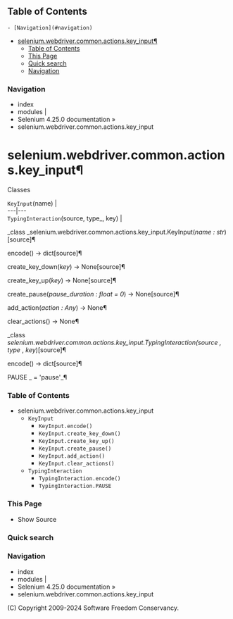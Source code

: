 ## Table of Contents

    - [Navigation](#navigation)
- [selenium.webdriver.common.actions.key_input¶](#seleniumwebdrivercommonactionskey_input)
    - [Table of Contents](#table-of-contents)
    - [This Page](#this-page)
    - [Quick search](#quick-search)
    - [Navigation](#navigation)

### Navigation

  * index
  * modules |
  * Selenium 4.25.0 documentation »
  * selenium.webdriver.common.actions.key_input

# selenium.webdriver.common.actions.key_input¶

Classes

`KeyInput`(name) |   
---|---  
`TypingInteraction`(source, type_, key) |   
  
_class _selenium.webdriver.common.actions.key_input.KeyInput(_name :
str_)[source]¶

    

encode() -> dict[source]¶

    

create_key_down(_key_) -> None[source]¶

    

create_key_up(_key_) -> None[source]¶

    

create_pause(_pause_duration : float = 0_) -> None[source]¶

    

add_action(_action : Any_) -> None¶

    

clear_actions() -> None¶

    

_class _selenium.webdriver.common.actions.key_input.TypingInteraction(_source_
, _type__ , _key_)[source]¶

    

encode() -> dict[source]¶

    

PAUSE _ = 'pause'_¶

    

### Table of Contents

  * selenium.webdriver.common.actions.key_input
    * `KeyInput`
      * `KeyInput.encode()`
      * `KeyInput.create_key_down()`
      * `KeyInput.create_key_up()`
      * `KeyInput.create_pause()`
      * `KeyInput.add_action()`
      * `KeyInput.clear_actions()`
    * `TypingInteraction`
      * `TypingInteraction.encode()`
      * `TypingInteraction.PAUSE`

### This Page

  * Show Source

### Quick search

### Navigation

  * index
  * modules |
  * Selenium 4.25.0 documentation »
  * selenium.webdriver.common.actions.key_input

(C) Copyright 2009-2024 Software Freedom Conservancy.